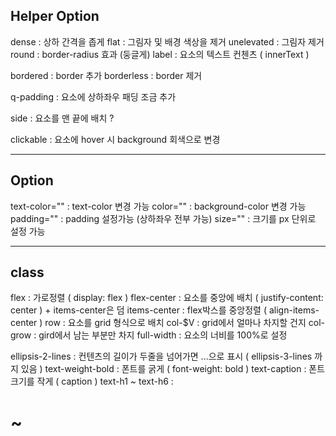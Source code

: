 ## Helper Option

dense      : 상하 간격을 좁게
flat       : 그림자 및 배경 색상을 제거
unelevated : 그림자 제거
round      : border-radius 효과 (둥글게)
label      : 요소의 텍스트 컨첸츠 ( innerText )


bordered   : border 추가
borderless : border 제거

q-padding  : 요소에 상하좌우 패딩 조금 추가

side       : 요소를 맨 끝에 배치 ?



clickable : 요소에 hover 시 background 회색으로 변경


--------------------------------------------------------------
## Option



text-color="" : text-color 변경 가능
color=""      : background-color 변경 가능
padding=""    : padding 설정가능 (상하좌우 전부 가능)
size=""       : 크기를 px 단위로 설정 가능
 


--------------------------------------------------------------
## class

flex          : 가로정렬 ( display: flex )
flex-center   : 요소를 중앙에 배치  ( justify-content: center ) + items-center은 덤
items-center  : flex박스를 중앙정렬 ( align-items-center )
row           : 요소를 grid 형식으로 배치
col-$V        : grid에서 얼마나 차지할 건지 
col-grow      : gird에서 남는 부분만 차지
full-width    : 요소의 너비를 100%로 설정

ellipsis-2-lines   : 컨텐츠의 길이가 두줄을 넘어가면 ...으로 표시 ( ellipsis-3-lines 까지 있음 )
text-weight-bold   : 폰트를 굵게  ( font-weight: bold  )
text-caption       : 폰트 크기를 작게 ( caption )
text-h1 ~ text-h6  : <h1> ~ <h6>
